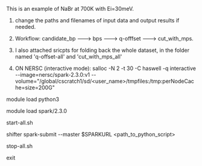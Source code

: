 This is an example of NaBr at 700K with Ei=30meV.

1. change the paths and filenames of input data and output results if needed.

2. Workflow: candidate_bp ---> bps ---> q-offfset ---> cut_with_mps.

3. I also attached sricpts for folding back the whole dataset, in the folder named 'q-offset-all' and 'cut_with_mps_all'

4. ON NERSC (interactive mode):
salloc -N 2 -t 30 -C haswell -q interactive --image=nersc/spark-2.3.0:v1 --volume="/global/cscratch1/sd/<user_name>/tmpfiles:/tmp:perNodeCache=size=200G"

module load python3

module load spark/2.3.0

start-all.sh

shifter spark-submit --master $SPARKURL <path_to_python_script>

stop-all.sh

exit
